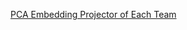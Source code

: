 [PCA Embedding Projector of Each Team](https://projector.tensorflow.org/?config=https://gist.githubusercontent.com/ryanwal28/5af70e2696b6f9bf1fa2b708a1c306bc/raw/cab2b210ba6f49cf1a922b28bbb01aee6f10acbe/projector_config.json)
